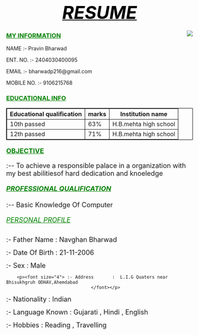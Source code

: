 <html><head>
            <title> MY PORTFOLIO </title>
  <style> table, th, td {border:1px solid black;}</style>
   </head>
   <body>
 <h1 style="color:black;"><center><b><u><i><font size="7">RESUME</font></i></u></b></center></h1>  
 <img src="C:\Users\i7 11th\Documents\IMG_20240916_163814.jpg" align="right" width="" "100"="">


 <h3 style="color:green;"><u> MY INFORMATION </u></h3>
 <p> NAME        :- Pravin Bharwad</p> 
 <p> ENT. NO.    :- 2404030400095 </p> 
 <p> EMAIL       :- bharwadp216@gmail.com </p> 
 <p> MOBILE NO.  :- 9106215768 </p> 
  
 

<h3 style="color:green;"><u> EDUCATIONAL INFO </u></h3>
 <table> 
 <tbody><tr> 
 <th> Educational qualification </th>
 <th> marks </th> 
 <th>Institution name</th>
 </tr> 

 <tr> 
 <td> 10th passed </td>
 <td> 63% </td>
 <td> H.B.mehta high school </td> 
 </tr>
  
 <tr> 
 <td> 12th passed </td>
 <td> 71% </td> 
 <td> H.B.mehta high school </td>
 
 </tr></tbody></table>
 


<h4 style="color:green;"><u><font size="4">OBJECTIVE</font></u></h4>
<p><font size="4"> :-- To achieve a responsible palace in a organization with my best abilitiesof hard dedication and knoeledge </font></p>


<h5 style="color:green;"><u><font size="4">PROFESSIONAL QUALIFICATION</font></u></h5>
<p><font size="4"> :-- Basic Knowledge Of Computer</font></p>

<h6 style="color:green;"><u><font size="4">PERSONAL PROFILE</font></u></h6>

<p><font size="4"> :- Father Name	: Navghan Bharwad</font></p>


<p><font size="4"> :- Date Of Birth	: 21-11-2006</font></p>


<p><font size="4"> :- Sex		: Male</font></p>


        <p><font size="4"> :- Address		:  L.I.G Quaters near Bhisukhgruh ODHAV,Ahemdabad
            						</font></p>
	

<p><font size="4"> :- Nationality	: Indian</font></p>

	
<p><font size="4"> :- Language Known	: Gujarati , Hindi , English</font></p>


<p><font size="4"> :- Hobbies		: Reading , Travelling</font></p>






	




</body></html>
